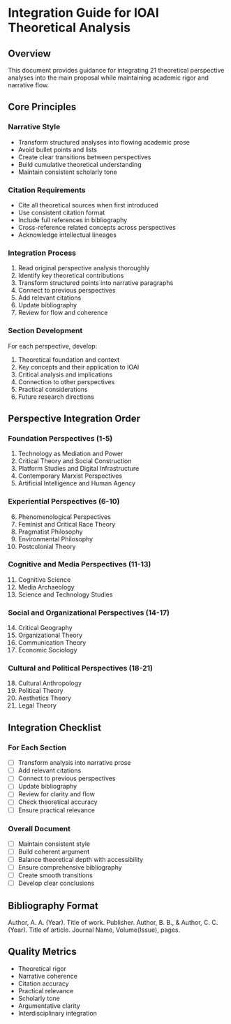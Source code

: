 # Integration Guide for IOAI Theoretical Analysis

## Overview
This document provides guidance for integrating 21 theoretical perspective analyses into the main proposal while maintaining academic rigor and narrative flow.

## Core Principles

### Narrative Style
- Transform structured analyses into flowing academic prose
- Avoid bullet points and lists
- Create clear transitions between perspectives
- Build cumulative theoretical understanding
- Maintain consistent scholarly tone

### Citation Requirements
- Cite all theoretical sources when first introduced
- Use consistent citation format
- Include full references in bibliography
- Cross-reference related concepts across perspectives
- Acknowledge intellectual lineages

### Integration Process
1. Read original perspective analysis thoroughly
2. Identify key theoretical contributions
3. Transform structured points into narrative paragraphs
4. Connect to previous perspectives
5. Add relevant citations
6. Update bibliography
7. Review for flow and coherence

### Section Development
For each perspective, develop:
1. Theoretical foundation and context
2. Key concepts and their application to IOAI
3. Critical analysis and implications
4. Connection to other perspectives
5. Practical considerations
6. Future research directions

## Perspective Integration Order

### Foundation Perspectives (1-5)
1. Technology as Mediation and Power
2. Critical Theory and Social Construction
3. Platform Studies and Digital Infrastructure
4. Contemporary Marxist Perspectives
5. Artificial Intelligence and Human Agency

### Experiential Perspectives (6-10)
6. Phenomenological Perspectives
7. Feminist and Critical Race Theory
8. Pragmatist Philosophy
9. Environmental Philosophy
10. Postcolonial Theory

### Cognitive and Media Perspectives (11-13)
11. Cognitive Science
12. Media Archaeology
13. Science and Technology Studies

### Social and Organizational Perspectives (14-17)
14. Critical Geography
15. Organizational Theory
16. Communication Theory
17. Economic Sociology

### Cultural and Political Perspectives (18-21)
18. Cultural Anthropology
19. Political Theory
20. Aesthetics Theory
21. Legal Theory

## Integration Checklist

### For Each Section
- [ ] Transform analysis into narrative prose
- [ ] Add relevant citations
- [ ] Connect to previous perspectives
- [ ] Update bibliography
- [ ] Review for clarity and flow
- [ ] Check theoretical accuracy
- [ ] Ensure practical relevance

### Overall Document
- [ ] Maintain consistent style
- [ ] Build coherent argument
- [ ] Balance theoretical depth with accessibility
- [ ] Ensure comprehensive bibliography
- [ ] Create smooth transitions
- [ ] Develop clear conclusions

## Bibliography Format
Author, A. A. (Year). Title of work. Publisher.
Author, B. B., & Author, C. C. (Year). Title of article. Journal Name, Volume(Issue), pages.

## Quality Metrics
- Theoretical rigor
- Narrative coherence
- Citation accuracy
- Practical relevance
- Scholarly tone
- Argumentative clarity
- Interdisciplinary integration 